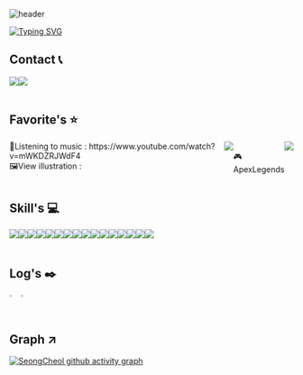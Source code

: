![header](https://capsule-render.vercel.app/api?type=waving&color=gradient&height=120&animation=fadeIn&text=Seong%20Cheol's%20github&fontAlign=50)

[![Typing SVG](https://readme-typing-svg.herokuapp.com/?color=f0f6fc&font=Lora&lines=🖋️%20할땐%20열심히%20하고%20놀땐%20신나게%20놀자🛩️&size=20)](https://git.io/typing-svg)
</br>

## Contact 📞
<div style="display:flex; flex-direction:row;">
    <a href="mailto:tjdcjf9333@gmail.com">
        <img src="https://img.shields.io/badge/tjdcjf9333@gmail.com-EA4335?style=flat-square&logo=Gmail&logoColor=white"> 
    </a>
    <img src="https://img.shields.io/badge/ Notion-000000?style=flat-square&logo=Notion&logoColor=white"/> 
</div><br>


## Favorite's ⭐
<div style="display:flex; flex-direction:row;">
    🎵Listening to music : https://www.youtube.com/watch?v=mWKDZRJWdF4
    <br>
    🖼️View illustration : <img src="https://img.shields.io/badge/ twitter-1D9BF0?style=flat-square&logo=twitter&logoColor=white"/> 
    <br>
    🎮ApexLegends <img src="https://img.shields.io/badge/-E71D29?style=flat-square&logo=undertale&logoColor=white"/>
    <br>
</div><br>



##  Skill's 💻
<div style="display:flex; flex-direction:row;">
    <img src="https://img.shields.io/badge/html5-E34F26?style=flat-square&logo=html5&logoColor=white"> 
    <img src="https://img.shields.io/badge/css-1572B6?style=flat-square&logo=css3&logoColor=white"> 
    <img src="https://img.shields.io/badge/javascript-F7DF1E?style=flat-square&logo=javascript&logoColor=white"> 
    <img src="https://img.shields.io/badge/node.js-339933?style=flat-square&logo=node.js&logoColor=white"> 
    <img src="https://img.shields.io/badge/typescript-3178C6?style=flat-square&logo=typescript&logoColor=white"> 
    <img src="https://img.shields.io/badge/react-61DAFB?style=flat-square&logo=react&logoColor=white"> 
    <img src="https://img.shields.io/badge/express-000000?style=flat-square&logo=express&logoColor=white"> 
    <img src="https://img.shields.io/badge/nestjs-E0234E?style=flat-square&logo=nestjs&logoColor=white"> 
    <br>
    <img src="https://img.shields.io/badge/mysql-4479A1?style=for-the-badge&logo=mysql&logoColor=white"> 
    <img src="https://img.shields.io/badge/mariadb-003545?style=for-the-badge&logo=mariadb&logoColor=white"> 
    <img src="https://img.shields.io/badge/mongodb-47A248?style=for-the-badge&logo=mongodb&logoColor=white"> 
    <img src="https://img.shields.io/badge/Amazon AWS-232F3E?style=for-the-badge&logo=amazon aws&logoColor=white"> 
    <br>
    <img src="https://img.shields.io/badge/github-181717?style=for-the-badge&logo=github&logoColor=white"> 
    <img src="https://img.shields.io/badge/git-F05032?style=for-the-badge&logo=git&logoColor=white">
    <img src="https://img.shields.io/badge/webpack-8DD6F9?style=for-the-badge&logo=webpack&logoColor=white">
    <img src="https://img.shields.io/badge/firebase-FFCA28?style=for-the-badge&logo=firebase&logoColor=white">
    <br>
</div><br>

## Log's ✒️
<div style="display:flex; flex-direction:row;">
    <a href="s">
      <img src="https://github-readme-stats.vercel.app/api?username=pflying1&theme=tokyonight&show_icons=true" width="42%" />
    </a>
    <a href="s">
      <img src="https://github-readme-stats.vercel.app/api/top-langs/?username=pflying1&exclude_repo=pflying1.github.io&layout=compact&theme=tokyonight" width="32%" />
    </a>
</div><br>


## Graph ↗️
[![SeongCheol github activity graph](https://github-readme-activity-graph.vercel.app/graph?username=pflying1&theme=dracula)](https://github.com/pflying1/github-readme-activity-graph)


<!--
**pflying1/pflying1** is a ✨ _special_ ✨ repository because its `README.md` (this file) appears on your GitHub profile.

[![Video Label](http://img.youtube.com/vi/'유튜브주소의id'/0.jpg)](https://youtu.be/'유튜브주소의id')

Here are some ideas to get you started:
#EA4335
- 🔭 I’m currently working on ...
- 🌱 I’m currently learning ...
- 👯 I’m looking to collaborate on ...
- 🤔 I’m looking for help with ...
- 💬 Ask me about ...
- 📫 How to reach me: ...
- 😄 Pronouns: ...
- ⚡ Fun fact: ...
-->
